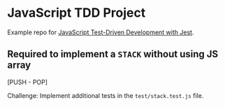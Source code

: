 # JavaScript TDD Project

Example repo for [JavaScript Test-Driven Development with Jest](https://youtu.be/Jv2uxzhPFl4). 

## Required to implement a `STACK` without using JS array
 [PUSH - POP]

Challenge: Implement additional tests in the `test/stack.test.js` file. 